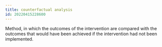 ```yaml
---
title: counterfactual analysis
id: 20220415228600
---
```


Method, in which the outcomes of the intervention are compared with the outcomes that would have been achieved if the intervention had not been implemented.

